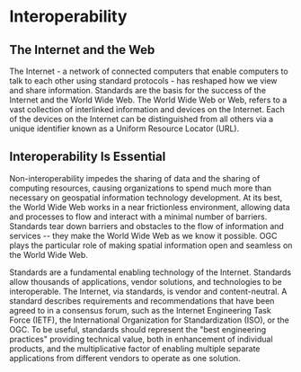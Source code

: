 # Interoperability

## The Internet and the Web

The Internet - a network of connected computers that enable computers to
talk to each other using standard protocols - has reshaped how we view
and share information. Standards are the basis for the success of the
Internet and the World Wide Web. The World Wide Web or Web, refers to a
vast collection of interlinked information and devices on the Internet.
Each of the devices on the Internet can be distinguished from all others
via a unique identifier known as a Uniform Resource Locator (URL).

## Interoperability Is Essential

Non-interoperability impedes the sharing of data and the sharing of
computing resources, causing organizations to spend much more than
necessary on geospatial information technology development. At its best,
the World Wide Web works in a near frictionless environment, allowing
data and processes to flow and interact with a minimal number of
barriers. Standards tear down barriers and obstacles to the flow of
information and services -- they make the World Wide Web as we know it
possible. OGC plays the particular role of making spatial information
open and seamless on the World Wide Web.

Standards are a fundamental enabling technology of the Internet.
Standards allow thousands of applications, vendor solutions, and
technologies to be interoperable. The Internet, via standards, is vendor
and content-neutral. A standard describes requirements and
recommendations that have been agreed to in a consensus forum, such as
the Internet Engineering Task Force (IETF), the International
Organization for Standardization (ISO), or the OGC. To be useful,
standards should represent the \"best engineering practices\" providing
technical value, both in enhancement of individual products, and the
multiplicative factor of enabling multiple separate applications from
different vendors to operate as one solution.
